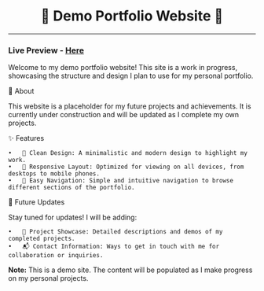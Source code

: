 <div align="center">
   <h1>🌟 Demo Portfolio Website 🌟</h1> 
</div>
<hr>
<div>
  <h3 style="font-weight: bold">Live Preview - <a href="https://kishansingh0001.github.io/Portfolio-Website/
" >Here </a> </h3>
</div>

Welcome to my demo portfolio website! This site is a work in progress, showcasing the structure and design I plan to use for my personal portfolio.

📖 About

This website is a placeholder for my future projects and achievements. It is currently under construction and will be updated as I complete my own projects.

✨ Features

	•	🎨 Clean Design: A minimalistic and modern design to highlight my work.
	•	📱 Responsive Layout: Optimized for viewing on all devices, from desktops to mobile phones.
	•	🧭 Easy Navigation: Simple and intuitive navigation to browse different sections of the portfolio.

🔮 Future Updates

Stay tuned for updates! I will be adding:

	•	💼 Project Showcase: Detailed descriptions and demos of my completed projects.
	•	📬 Contact Information: Ways to get in touch with me for collaboration or inquiries.

**Note:** This is a demo site. The content will be populated as I make progress on my personal projects.
